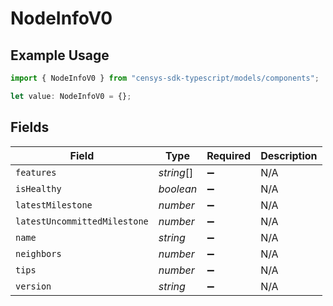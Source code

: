 # NodeInfoV0

## Example Usage

```typescript
import { NodeInfoV0 } from "censys-sdk-typescript/models/components";

let value: NodeInfoV0 = {};
```

## Fields

| Field                        | Type                         | Required                     | Description                  |
| ---------------------------- | ---------------------------- | ---------------------------- | ---------------------------- |
| `features`                   | *string*[]                   | :heavy_minus_sign:           | N/A                          |
| `isHealthy`                  | *boolean*                    | :heavy_minus_sign:           | N/A                          |
| `latestMilestone`            | *number*                     | :heavy_minus_sign:           | N/A                          |
| `latestUncommittedMilestone` | *number*                     | :heavy_minus_sign:           | N/A                          |
| `name`                       | *string*                     | :heavy_minus_sign:           | N/A                          |
| `neighbors`                  | *number*                     | :heavy_minus_sign:           | N/A                          |
| `tips`                       | *number*                     | :heavy_minus_sign:           | N/A                          |
| `version`                    | *string*                     | :heavy_minus_sign:           | N/A                          |